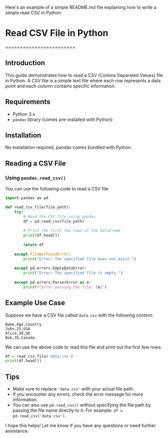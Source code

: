 Here's an example of a simple README.md file explaining how to write a simple read CSV in Python:

# Read CSV File in Python
========================

## Introduction

This guide demonstrates how to read a CSV (Comma Separated Values) file in Python. A CSV file is a simple text file where each row represents a data point and each column contains specific information.

## Requirements

* Python 3.x
* `pandas` library (comes pre-installed with Python)

## Installation

No installation required, pandas comes bundled with Python.

## Reading a CSV File

### Using `pandas.read_csv()`

You can use the following code to read a CSV file:

```python
import pandas as pd

def read_csv_file(file_path):
    try:
        # Read the CSV file using pandas
        df = pd.read_csv(file_path)
        
        # Print the first few rows of the DataFrame
        print(df.head())
        
        return df
    
    except FileNotFoundError:
        print("Error: The specified file does not exist.")
    
    except pd.errors.EmptyDataError:
        print("Error: The specified file is empty.")
    
    except pd.errors.ParserError as e:
        print(f"Error parsing the file: {e}")
```

## Example Use Case

Suppose we have a CSV file called `data.csv` with the following content:

```csv
Name,Age,Country
John,25,USA
Alice,30,UK
Bob,35,Canada
```

We can use the above code to read this file and print out the first few rows:

```python
df = read_csv_file('data.csv')
print(df.head())
```

## Tips

* Make sure to replace `'data.csv'` with your actual file path.
* If you encounter any errors, check the error message for more information.
* You can also use `pd.read_csv()` without specifying the file path by passing the file name directly to it. For example: `df = pd.read_csv('data.csv')`.

I hope this helps! Let me know if you have any questions or need further assistance.